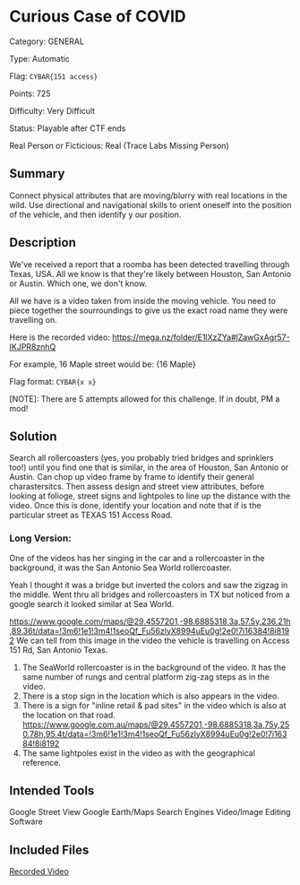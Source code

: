 # Curious Case of COVID
Category: GENERAL

Type: Automatic

Flag: `CYBAR{151 access}`

Points: 725

Difficulty: Very Difficult

Status: Playable after CTF ends

Real Person or Ficticious: Real (Trace Labs Missing Person)

## Summary
Connect physical attributes that are moving/blurry with real locations in the wild. Use directional and navigational skills to orient oneself into the position of the vehicle, and then identify y our position.

## Description
We've received a report that a roomba has been detected travelling through Texas, USA. All we know is that they're likely between Houston, San Antonio or Austin. Which one, we don't know.

All we have is a video taken from inside the moving vehicle. You need to piece together the sourroundings to give us the exact road name they were travelling on.

Here is the recorded video: https://mega.nz/folder/E1lXzZYa#lZawGxAgr57-IKJPR8znhQ

For example, 16 Maple street would be: {16 Maple}

Flag format: `CYBAR{x x}`

[NOTE]: There are 5 attempts allowed for this challenge. If in doubt, PM a mod!

## Solution
Search all rollercoasters (yes, you probably tried bridges and sprinklers too!) until you find one that is similar, in the area of Houston, San Antonio or Austin.  Can chop up video frame by frame to identify their general charastersitcs. Then assess design and street view attributes, before looking at folioge, street signs and lightpoles to line up the distance with the video. Once this is done, identify your location and note that if is the particular street as TEXAS 151 Access Road.

### Long Version:
One of the videos has her singing in the car and a rollercoaster in the background, it was the San Antonio Sea World rollercoaster.

Yeah I thought it was a bridge but inverted the colors and saw the zigzag in the middle. Went thru all bridges and rollercoasters in TX but noticed from a google search it looked similar at Sea World.

https://www.google.com/maps/@29.4557201,-98.6885318,3a,57.5y,236.21h,89.36t/data=!3m6!1e1!3m4!1seoQf_Fu56zlyX8994uEu0g!2e0!7i16384!8i8192
We can tell from this image in the video the vehicle is travelling on Access 151 Rd, San Antonio Texas.

1. The SeaWorld rollercoaster is in the background of the video. It has the same number of rungs and central platform zig-zag steps as in the video.
2. There is a stop sign in the location which is also appears in the video.
3. There is a sign for "inline retail & pad sites" in the video which is also at the location on that road.
https://www.google.com.au/maps/@29.4557201,-98.6885318,3a,75y,250.78h,95.4t/data=!3m6!1e1!3m4!1seoQf_Fu56zlyX8994uEu0g!2e0!7i16384!8i8192
4. The same lightpoles exist in the video as with the geographical reference.

## Intended Tools
Google Street View
Google Earth/Maps
Search Engines
Video/Image Editing Software

## Included Files
[Recorded Video](../Files/curious_case_of_covid.mp4)
